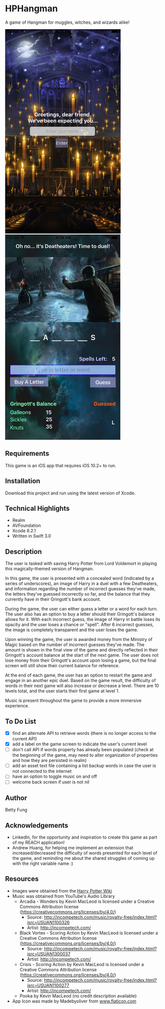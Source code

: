 # HPHangman
A game of Hangman for muggles, witches, and wizards alike!

![Welcome Screen](https://github.com/bmanjuu/HPHangman/blob/master/HPHangmanWelcomeScreen.png)   ![Gameplay](https://github.com/bmanjuu/HPHangman/blob/master/HPHangmangGameScreen.png)

## Requirements
This game is an iOS app that requires iOS 10.2+ to run. 

## Installation
Download this project and run using the latest version of Xcode.

## Technical Highlights
* Realm 
* AVFoundation
* Xcode 8.2.1 
* Written in Swift 3.0  

## Description
The user is tasked with saving Harry Potter from Lord Voldemort in playing this magically-themed version of Hangman. 

In this game, the user is presented with a concealed word (indicated by a series of underscores), an image of Harry in a duel with a few Deatheaters, and information regarding the number of incorrect guesses they've made, the letters they've guessed incorrectly so far, and the balance that they currently have in their Gringott's bank account. 

During the game, the user can either guess a letter or a word for each turn. The user also has an option to buy a letter should their Gringott's balance allows for it. With each incorrect guess, the image of Harry in battle loses its opacity and the user loses a chance or "spell". After 6 incorrect guesses, the image is completely transparent and the user loses the game. 

Upon winning the game, the user is awarded money from the Ministry of Magic based on the number of incorrect guesses they've made. The amount is shown in the final view of the game and directly reflected in their Gringott's account balance at the start of the next game. The user does not lose money from their Gringott's account upon losing a game, but the final screen will still show their current balance for reference. 

At the end of each game, the user has an option to restart the game and engage in an another epic duel. Based on the game result, the difficulty of words in their next game will also increase or decrease a level. There are 10 levels total, and the user starts their first game at level 1. 

Music is present throughout the game to provide a more immersive experience.

## To Do List
- [x] find an alternate API to retrieve words (there is no longer access to the current API)
- [x] add a label on the game screen to indicate the user's current level 
- [ ] don't call API if words property has already been populated (check at the beginning of the game, may need to alter organization of properties and how they are persisted in realm)
- [ ] add an asset text file containing a list backup words in case the user is not connected to the internet
- [ ] have an option to toggle music on and off
- [ ] welcome back screen if user is not nil
  
## Author
Betty Fung

## Acknowledgements
* LinkedIn, for the opportunity and inspiration to create this game as part of my REACH application! 
* Andrew Huang, for helping me implement an extension that increased/decreased the difficulty of words presented for each level of the game, and reminding me about the shared struggles of coming up with the right variable name :) 

## Resources
* Images were obtained from the [Harry Potter Wiki](http://harrypotter.wikia.com/wiki/Main_Page)
* Music was obtained from YouTube's Audio Library 
  * Arcadia - Wonders by Kevin MacLeod is licensed under a Creative Commons Attribution license (https://creativecommons.org/licenses/by/4.0/)
    * Source: http://incompetech.com/music/royalty-free/index.html?isrc=USUAN1100326
    * Artist: http://incompetech.com/
  * Black Vortex - Scoring Action by Kevin MacLeod is licensed under a Creative Commons Attribution license (https://creativecommons.org/licenses/by/4.0/)
    * Source: http://incompetech.com/music/royalty-free/index.html?isrc=USUAN1300037
    * Artist: http://incompetech.com/
  * Crisis - Scoring Action by Kevin MacLeod is licensed under a Creative Commons Attribution license (https://creativecommons.org/licenses/by/4.0/)
    * Source: http://incompetech.com/music/royalty-free/index.html?isrc=USUAN1100277
    * Artist: http://incompetech.com/
  * Pooka by Kevin MacLeod (no credit description available) 
* App Icon was made by Madebyoliver from www.flaticon.com 
